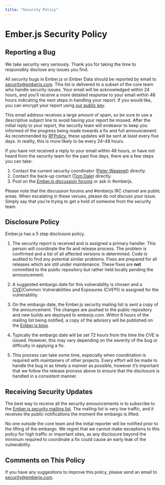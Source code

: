 ```yaml
---
title: "Security Policy"
---
```


# Ember.js Security Policy

## Reporting a Bug

We take security very seriously. Thank you for taking the time to
responsibly disclose any issues you find.

All security bugs in Ember.js or Ember
Data should be reported by email to
[security@emberjs.com](mailto:security@emberjs.com). This list is
delivered to a subset of the core team who handle security issues. Your
email will be acknowledged within 24 hours, and you'll receive a more
detailed response to your email within 48 hours indicating the next
steps in handling your report. If you would like, you can encrypt your
report using [our public key](/security/public-key.txt).

This email address receives a large amount of spam, so be sure to use a
descriptive subject line to avoid having your report be missed.  After
the initial reply to your report, the security team will endeavor to
keep you informed of the progress being made towards a fix and full
announcement. As recommended by
[RFPolicy](http://www.wiretrip.net/p/libwhisker.html), these updates will
be sent at least every five days. In reality, this is more likely to be
every 24-48 hours.

If you have not received a reply to your email within 48 hours, or have
not heard from the security team for the past five days, there are a few
steps you can take:

1. Contact the current security coordinator ([Peter Wagenet](mailto:peter.wagenet@gmail.com))
   directly.
2. Contact the back-up contact ([Tom Dale](mailto:tom@tomdale.net)) directly.
3. Post on the [Ember.js discussion forums](http://discuss.emberjs.com/)
   or ask in #emberjs.

Please note that the discussion forums and #emberjs IRC channel are public
areas. When escalating in these venues, please do not discuss your
issue. Simply say that you’re trying to get a hold of someone from the
security team.

## Disclosure Policy

Ember.js has a 5 step disclosure policy.

1. The security report is received and is assigned a primary handler.
   This person will coordinate the fix and release process.  The problem
   is confirmed and a list of all affected versions is determined. Code is
   audited to find any potential similar problems.  Fixes are prepared for
   all releases which are still under maintenance.  These fixes are **not**
   committed to the public repository but rather held locally pending the
   announcement.

2. A suggested embargo date for this vulnerability is chosen and a [CVE](http://cve.mitre.org/)(Common Vulnerabilities and  Exposures (CVE®)) is assigned for the vulnerability.

3. On the embargo date, the Ember.js security mailing list is sent a copy of
   the announcement. The changes are pushed to the public repository and
   new builds are deployed to emberjs.com. Within 6 hours of the
   mailing list being notified, a copy of the advisory will be published on
   the [Ember.js blog](/blog).

4. Typically the embargo date will be set 72 hours from the time the CVE
   is issued. However, this may vary depending on the severity of
   the bug or difficulty in applying a fix.

5. This process can take some time, especially when coordination is
   required with maintainers of other projects. Every effort will be
   made to handle the bug in as timely a manner as possible, however it’s
   important that we follow the release process above to ensure that the
   disclosure is handled in a consistent manner.

## Receiving Security Updates

The best way to receive all the security announcements is to subscribe
to the [Ember.js security mailing list](https://groups.google.com/forum/#!forum/ember-security). The mailing list is very low
traffic, and it receives the public notifications the moment the embargo
is lifted.

No one outside the core team and the initial reporter will be
notified prior to the lifting of the embargo. We regret that we cannot
make exceptions to this policy for high traffic or important sites, as
any disclosure beyond the minimum required to coordinate a fix could
cause an early leak of the vulnerability.

## Comments on This Policy

If you have any suggestions to improve this policy, please send an email
to security@emberjs.com.
